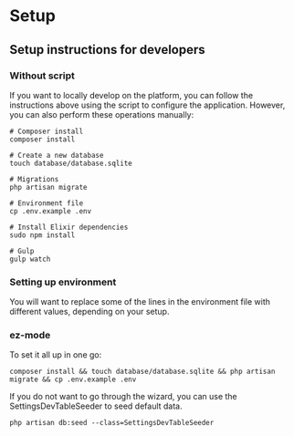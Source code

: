 # Setup

## Setup instructions for developers

### Without script

If you want to locally develop on the platform, you can follow the instructions above using the script to configure the application. However, you can also perform these operations manually:

    # Composer install
    composer install

    # Create a new database
    touch database/database.sqlite

    # Migrations
    php artisan migrate

    # Environment file
    cp .env.example .env

    # Install Elixir dependencies
    sudo npm install

    # Gulp
    gulp watch

### Setting up environment

You will want to replace some of the lines in the environment file with different values, depending on your setup.

### ez-mode

To set it all up in one go:

    composer install && touch database/database.sqlite && php artisan migrate && cp .env.example .env

If you do not want to go through the wizard, you can use the SettingsDevTableSeeder to seed default data.

    php artisan db:seed --class=SettingsDevTableSeeder